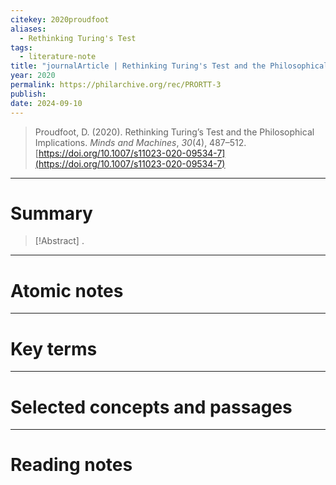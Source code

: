 ```yaml
---
citekey: 2020proudfoot
aliases:
  - Rethinking Turing's Test
tags:
  - literature-note
title: "journalArticle | Rethinking Turing's Test and the Philosophical Implications"
year: 2020
permalink: https://philarchive.org/rec/PRORTT-3
publish:
date: 2024-09-10
---
```

> Proudfoot, D. (2020). Rethinking Turing’s Test and the Philosophical Implications. _Minds and Machines_, _30_(4), 487–512. [https://doi.org/10.1007/s11023-020-09534-7](https://doi.org/10.1007/s11023-020-09534-7)

---

# Summary

> [!Abstract]
>.


---

# Atomic notes

---

# Key terms

---

# Selected concepts and passages

---

# Reading notes

